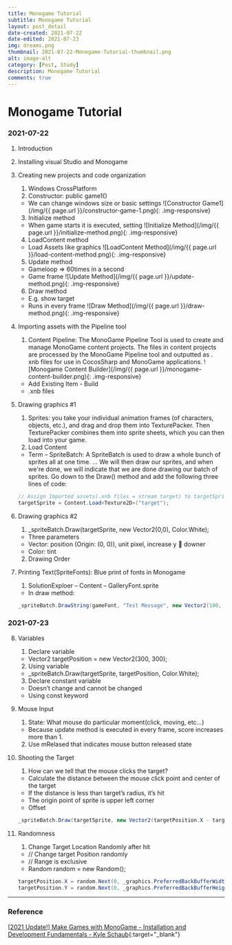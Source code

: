```yaml
---
title: Monogame Tutorial
subtitle: Monogame Tutorial
layout: post_detail
date-created: 2021-07-22
date-edited: 2021-07-23
img: dreams.png
thumbnail: 2021-07-22-Monogame-Tutorial-thumbnail.png
alt: image-alt
category: [Post, Study]
description: Monogame Tutorial
comments: true
---
```


# Monogame Tutorial
### 2021-07-22
1.	Introduction
2.	Installing visual Studio and Monogame
3.	Creating new projects and code organization
    1.	Windows CrossPlatform 
    2.	Constructor: public game1()
    * We can change windows size or basic settings
    ![Constructor Game1](/img/{{ page.url }}/constructor-game-1.png){: .img-responsive}
    3.	Initialize method
    * When game starts it is executed, setting
    ![Initialize Method](/img/{{ page.url }}/initialize-method.png){: .img-responsive}
    4.	LoadContent method
    * Load Assets like graphics
    ![LoadContent Method](/img/{{ page.url }}/load-content-method.png){: .img-responsive}
    5.	Update method
    * Gameloop => 60times in a second
    * Game frame
    ![Update Method](/img/{{ page.url }}/update-method.png){: .img-responsive}
    6.	Draw method
    * E.g. show target
    * Runs in every frame
    ![Draw Method](/img/{{ page.url }}/draw-method.png){: .img-responsive}

4.	Importing assets with the Pipeline tool
    1. Content Pipeline: The MonoGame Pipeline Tool is used to create and manage MonoGame content projects. The files in content projects are processed by the MonoGame Pipeline tool and outputted as . xnb files for use in CocosSharp and MonoGame applications.
    ![Monogame Content Builder](/img/{{ page.url }}/monogame-content-builder.png){: .img-responsive}
    * Add Existing Item - Build
    * .xnb files

5.	Drawing graphics #1
    1. Sprites: you take your individual animation frames (of characters, objects, etc.), and drag and drop them into TexturePacker. Then TexturePacker combines them into sprite sheets, which you can then load into your game.
    2. Load Content
    * Term – SpriteBatch: A SpriteBatch is used to draw a whole bunch of sprites all at one time. ... We will then draw our sprites, and when we're done, we will indicate that we are done drawing our batch of sprites. Go down to the Draw() method and add the following three lines of code:

    ```C#
    // Assign Imported assets(.xnb files = stream target) to targetSprite
    targetSprite = Content.Load<Texture2D>("target");
    ```

6.	Drawing graphics #2
    1. _spriteBatch.Draw(targetSprite, new Vector2(0,0), Color.White);
    * Three parameters
    * Vector: position (Origin: (0, 0)), unit pixel, increase y  downer
    * Color: tint
    2.	Drawing Order

7.	Printing Text(SpriteFonts): Blue print of fonts in Monogame
    1.	SolutionExploer – Content – GalleryFont.sprite
    * In draw method:

    ```C#
    _spriteBatch.DrawString(gameFont, "Test Message", new Vector2(100, 100), Color.White);
    ```

### 2021-07-23
8.	Variables
    1.	Declare variable
    * Vector2 targetPosition = new Vector2(300, 300);
    2.	Using variable
    * _spriteBatch.Draw(targetSprite, targetPosition, Color.White);
    3.	Declare constant variable
    * Doesn’t change and cannot be changed
    * Using const keyword

9.	Mouse Input
    1. State: What mouse do particular moment(click, moving, etc…)
    * Because update method is executed in every frame, score increases more than 1.
    2. Use mRelased that indicates mouse button released state

10.	Shooting the Target
    1. How can we tell that the mouse clicks the target?
    * Calculate the distance between the mouse click point and center of the target
    * If the distance is less than target’s radius, it’s hit
    * The origin point of sprite is upper left corner
    * Offset 
    ```C#
    _spriteBatch.Draw(targetSprite, new Vector2(targetPosition.X - targetRadius, targetPosition.Y - targetRadius), Color.White);
    ```

11.	Randomness
    1. Change Target Location Randomly after hit
    * // Change target Position randomly
    * // Range is exclusive
    * Random random = new Random();
    ```C#
    targetPosition.X = random.Next(0, _graphics.PreferredBackBufferWidth);
    targetPosition.Y = random.Next(0, _graphics.PreferredBackBufferHeight);
    ```


---

### Reference
[[2021 Update!] Make Games with MonoGame - Installation and Development Fundamentals - Kyle Schaub](https://www.youtube.com/watch?v=sPH-sNTSrhw&t=0s){:target="_blank"}